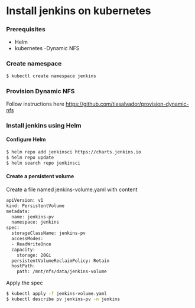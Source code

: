 # Install jenkins on kubernetes
### Prerequisites
- Helm
- kubernetes
-Dynamic NFS 

### Create namespace
```sh
$ kubectl create namespace jenkins
```

### Provision Dynamic NFS
Follow instructions here https://github.com/tixsalvador/provision-dynamic-nfs

### Install jenkins using Helm

#### Configure Helm
``` sh
$ helm repo add jenkinsci https://charts.jenkins.io
$ helm repo update
$ helm search repo jenkinsci
```

#### Create a persistent volume
Create a file named jenkins-volume.yaml with content
```sh
apiVersion: v1
kind: PersistentVolume
metadata:
  name: jenkins-pv
  namespace: jenkins
spec:
  storageClassName: jenkins-pv
  accessModes:
  - ReadWriteOnce
  capacity:
    storage: 20Gi
  persistentVolumeReclaimPolicy: Retain
  hostPath:
    path: /mnt/nfs/data/jenkins-volume
```

Apply the spec
```sh
$ kubectl apply -f jenkins-volume.yaml
$ kubectl describe pv jenkins-pv -n jenkins
```
